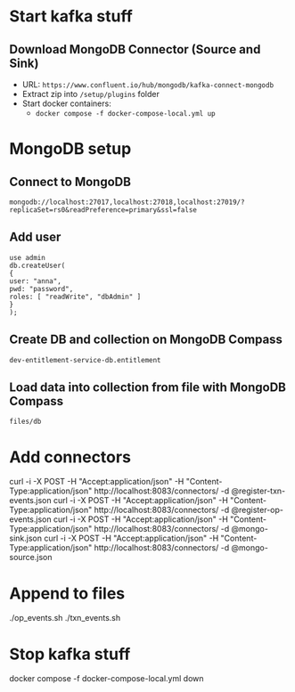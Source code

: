 # Start kafka stuff

## Download MongoDB Connector (Source and Sink)

- URL: `https://www.confluent.io/hub/mongodb/kafka-connect-mongodb`
- Extract zip into `/setup/plugins` folder
- Start docker containers:
  - `docker compose -f docker-compose-local.yml up`

# MongoDB setup

## Connect to MongoDB
```mongodb://localhost:27017,localhost:27018,localhost:27019/?replicaSet=rs0&readPreference=primary&ssl=false```

## Add user
```
use admin
db.createUser(
{
user: "anna",
pwd: "password",
roles: [ "readWrite", "dbAdmin" ]
}
);
```

## Create DB and collection on MongoDB Compass
`dev-entitlement-service-db.entitlement`

## Load data into collection from file with MongoDB Compass
`files/db`

# Add connectors
curl -i -X POST -H "Accept:application/json" -H  "Content-Type:application/json" http://localhost:8083/connectors/ -d @register-txn-events.json
curl -i -X POST -H "Accept:application/json" -H  "Content-Type:application/json" http://localhost:8083/connectors/ -d @register-op-events.json
curl -i -X POST -H "Accept:application/json" -H  "Content-Type:application/json" http://localhost:8083/connectors/ -d @mongo-sink.json
curl -i -X POST -H "Accept:application/json" -H  "Content-Type:application/json" http://localhost:8083/connectors/ -d @mongo-source.json

# Append to files
./op_events.sh
./txn_events.sh

# Stop kafka stuff
docker compose -f docker-compose-local.yml down
